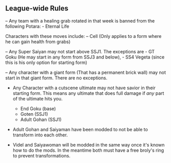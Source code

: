 ## League-wide Rules

– Any team with a healing grab rotated in that week is banned from the following Potara:
    - Eternal Life

Characters with these moves include:
    – Cell (Only applies to a form where he can gain health from grabs)

– Any Super Saiyan may not start above SSJ1. The exceptions are
    - GT Goku (He may start in any form from SSJ3 and below), 
    - SS4 Vegeta (since this is his only option for starting form)

– Any character with a giant form (That has a permanent brick wall) may not start in that giant form. There are no exceptions.

- Any Character with a cutscene ultimate may not have savior in their starting form.  This means any ultimate that does full damage if *any* part of the ultimate hits you.
    - End Goku (base)
    - Goten (SSJ1)
    - Adult Gohan (SSJ1)

- Adult Gohan and Saiyaman have been modded to not be able to transform into each other.

- Videl and Saiyawoman will be modded in the same way once it's known how to do the mods. In the meantime both must have a free broly's ring to prevent transformations.